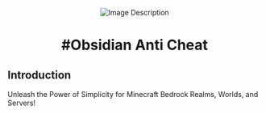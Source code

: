 <p align="center">
  <img src="https://i.postimg.cc/bN0BYxYs/pack-icon.png)" alt="Image Description">
</p>
<h1 align="center">#Obsidian Anti Cheat</h1>
<p align="center">
  <h2>Introduction</h2>
  <p>Unleash the Power of Simplicity for Minecraft Bedrock Realms, Worlds, and Servers!</p>
</p>
